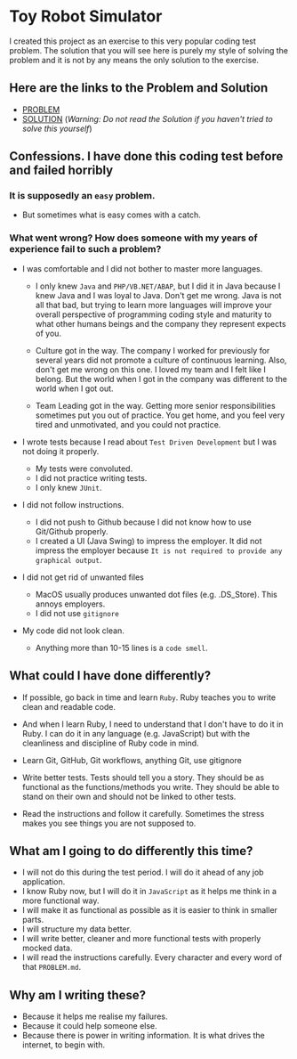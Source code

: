 # Toy Robot Simulator

I created this project as an exercise to this very popular coding test problem. The solution that you will see here is purely my style of solving the problem and it is not by any means the only solution to the exercise.

## Here are the links to the Problem and Solution

* [PROBLEM](/PROBLEM.md)
* [SOLUTION](/SOLUTION.md) (_Warning: Do not read the Solution if you haven't tried to solve this yourself_)

## Confessions. I have done this coding test before and failed horribly

### It is supposedly an `easy` problem.

* But sometimes what is easy comes with a catch.

### What went wrong? How does someone with my years of experience fail to such a problem?

* I was comfortable and I did not bother to master more languages.

  * I only knew `Java` and `PHP/VB.NET/ABAP`, but I did it in Java because I knew Java and I was loyal to Java. Don't get me wrong. Java is not all that bad, but trying to learn more languages will improve your overall perspective of programming coding style and maturity to what other humans beings and the company they represent expects of you.

  * Culture got in the way. The company I worked for previously for several years did not promote a culture of continuous learning. Also, don't get me wrong on this one. I loved my team and I felt like I belong. But the world when I got in the company was different to the world when I got out.

  * Team Leading got in the way. Getting more senior responsibilities sometimes put you out of practice. You get home, and you feel very tired and unmotivated, and you could not practice.

* I wrote tests because I read about `Test Driven Development` but I was not doing it properly.

  * My tests were convoluted.
  * I did not practice writing tests.
  * I only knew `JUnit`.

* I did not follow instructions.

  * I did not push to Github because I did not know how to use Git/Github properly.
  * I created a UI (Java Swing) to impress the employer. It did not impress the employer because `It is not required to provide any graphical output`.

* I did not get rid of unwanted files

  * MacOS usually produces unwanted dot files (e.g. .DS_Store). This annoys employers.
  * I did not use `gitignore`

* My code did not look clean.
  * Anything more than 10-15 lines is a `code smell`.

## What could I have done differently?

* If possible, go back in time and learn `Ruby`. Ruby teaches you to write clean and readable code.

* And when I learn Ruby, I need to understand that I don't have to do it in Ruby. I can do it in any language (e.g. JavaScript) but with the cleanliness and discipline of Ruby code in mind.

* Learn Git, GitHub, Git workflows, anything Git, use gitignore

* Write better tests. Tests should tell you a story. They should be as functional as the functions/methods you write. They should be able to stand on their own and should not be linked to other tests.

* Read the instructions and follow it carefully. Sometimes the stress makes you see things you are not supposed to.

## What am I going to do differently this time?

* I will not do this during the test period. I will do it ahead of any job application.
* I know Ruby now, but I will do it in `JavaScript` as it helps me think in a more functional way.
* I will make it as functional as possible as it is easier to think in smaller parts.
* I will structure my data better.
* I will write better, cleaner and more functional tests with properly mocked data.
* I will read the instructions carefully. Every character and every word of that `PROBLEM.md`.

## Why am I writing these?

* Because it helps me realise my failures.
* Because it could help someone else.
* Because there is power in writing information. It is what drives the internet, to begin with.
